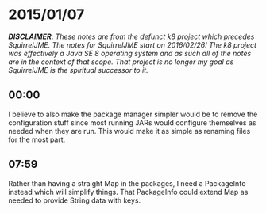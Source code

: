 # 2015/01/07

***DISCLAIMER***: _These notes are from the defunct k8 project which_
_precedes SquirrelJME. The notes for SquirrelJME start on 2016/02/26!_
_The k8 project was effectively a Java SE 8 operating system and as such_
_all of the notes are in the context of that scope. That project is no_
_longer my goal as SquirrelJME is the spiritual successor to it._

## 00:00

I believe to also make the package manager simpler would be to remove the
configuration stuff since most running JARs would configure themselves as
needed when they are run. This would make it as simple as renaming files for
the most part.

## 07:59

Rather than having a straight Map in the packages, I need a PackageInfo
instead which will simplify things. That PackageInfo could extend Map as
needed to provide String data with keys.

